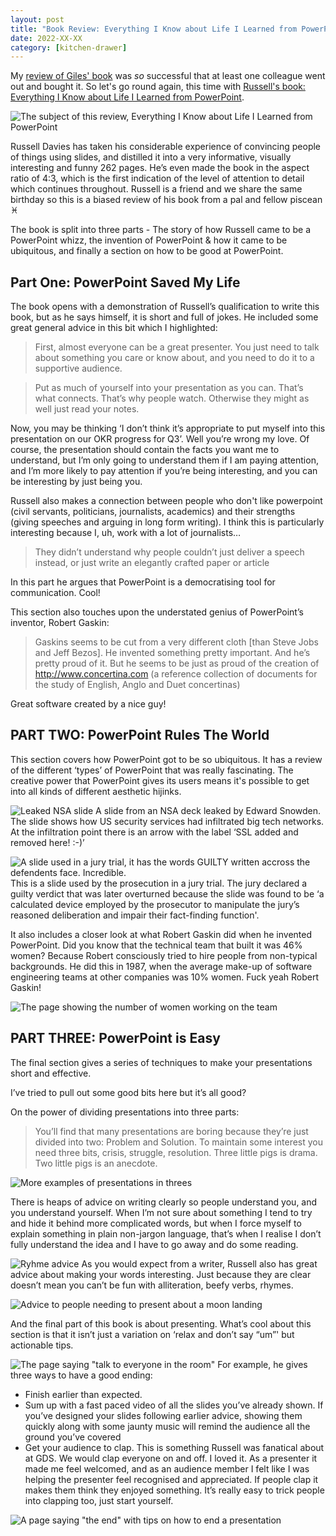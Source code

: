 ```yaml
---
layout: post
title: "Book Review: Everything I Know about Life I Learned from PowerPoint"
date: 2022-XX-XX
category: [kitchen-drawer]
---
```


My [review of Giles' book](/blog/book-review-the-agile-comms-handbook-by-giles-turnbull) was _so_ successful that at least one colleague went out and bought it. So let's go round again, this time with [Russell's book: Everything I Know about Life I Learned from PowerPoint](http://www.russelldavies.com/powerpoint).

![The subject of this review, Everything I Know about Life I Learned from PowerPoint](/assets/img/powerpoint_review/IMG_6325.jpeg)

Russell Davies has taken his considerable experience of convincing people of things using slides, and distilled it into a very informative, visually interesting and funny 262 pages. He’s even made the book in the aspect ratio of 4:3, which is the first indication of the level of attention to detail which continues throughout. Russell is a friend and we share the same birthday so this is a biased review of his book from a pal and fellow piscean ♓️

The book is split into three parts - The story of how Russell came to be a PowerPoint whizz, the invention of PowerPoint & how it came to be ubiquitous, and finally a section on how to be good at PowerPoint.

## Part One: PowerPoint Saved My Life
The book opens with a demonstration of Russell’s qualification to write this book, but as he says himself, it is short and full of jokes. He included some great general advice in this bit which I highlighted:

> First, almost everyone can be a great presenter. You just need to talk about something you care or know about, and you need to do it to a supportive audience.
 
> Put as much of yourself into your presentation as you can. That’s what connects. That’s why people watch. Otherwise they might as well just read your notes.

Now, you may be thinking ‘I don’t think it’s appropriate to put myself into this presentation on our OKR progress for Q3’. Well you’re wrong my love. Of course, the presentation should contain the facts you want me to understand, but I’m only going to understand them if I am paying attention, and I’m more likely to pay attention if you’re being interesting, and you can be interesting by just being you.

Russell also makes a connection between people who don't like powerpoint (civil servants, politicians, journalists, academics) and their strengths (giving speeches and arguing in long form writing). I think this is particularly interesting because I, uh, work with a lot of journalists…

> They didn’t understand why people couldn’t just deliver a speech instead, or just write an elegantly crafted paper or article

In this part he argues that PowerPoint is a democratising tool for communication. Cool!

This section also touches upon the understated genius of PowerPoint’s inventor, Robert Gaskin:

> Gaskins seems to be cut from a very different cloth [than Steve Jobs and Jeff Bezos]. He invented something pretty important. And he’s pretty proud of it. But he seems to be just as proud of the creation of http://www.concertina.com (a reference collection of documents for the study of English, Anglo and Duet concertinas)

Great software created by a nice guy!

## PART TWO: PowerPoint Rules The World

This section covers how PowerPoint got to be so ubiquitous. It has a review of the different ‘types’ of PowerPoint that was really fascinating. The creative power that PowerPoint gives its users means it's possible to get into all kinds of different aesthetic hijinks.

![Leaked NSA slide](/assets/img/powerpoint_review/IMG_6326.jpeg)
A slide from an NSA deck leaked by Edward Snowden. The slide shows how US security services had infiltrated big tech networks. At the infiltration point there is an arrow with the label ‘SSL added and removed here! :-)’

![A slide used in a jury trial, it has the words GUILTY written accross the defendents face. Incredible.](/assets/img/powerpoint_review/IMG_6327.jpeg)
This is a slide used by the prosecution in a jury trial. The jury declared a guilty verdict that was later overturned because the slide was found to be ‘a calculated device employed by the prosecutor to manipulate the jury’s reasoned deliberation and impair their fact-finding function'.

It also includes a closer look at what Robert Gaskin did when he invented PowerPoint. Did you know that the technical team that built it was 46% women? Because Robert consciously tried to hire people from non-typical backgrounds. He did this in 1987, when the average make-up of software engineering teams at other companies was 10% women. Fuck yeah Robert Gaskin!

![The page showing the number of women working on the team](/assets/img/powerpoint_review/IMG_6328.jpeg)

## PART THREE: PowerPoint is Easy

The final section gives a series of techniques to make your presentations short and effective.

I’ve tried to pull out some good bits here but it’s all good?

On the power of dividing presentations into three parts:

> You’ll find that many presentations are boring because they’re just divided into two: Problem and Solution. To maintain some interest you need three bits, crisis, struggle, resolution. Three little pigs is drama. Two little pigs is an anecdote.

![More examples of presentations in threes](/assets/img/powerpoint_review/IMG_6329.jpeg)


There is heaps of advice on writing clearly so people understand you, and you understand yourself. When I’m not sure about something I tend to try and hide it behind more complicated words, but when I force myself to explain something in plain non-jargon language, that’s when I realise I don’t fully understand the idea and I have to go away and do some reading.

![Ryhme advice](/assets/img/powerpoint_review/IMG_6330.jpeg)
As you would expect from a writer, Russell also has great advice about making your words interesting. Just because they are clear doesn’t mean you can’t be fun with alliteration, beefy verbs, rhymes.

![Advice to people needing to present about a moon landing](/assets/img/powerpoint_review/IMG_6331.jpeg)

And the final part of this book is about presenting. What’s cool about this section is that it isn’t just a variation on ‘relax and don’t say “um”' but actionable tips.

![The page saying "talk to everyone in the room"](/assets/img/powerpoint_review/IMG_6332.jpeg)
For example, he gives three ways to have a good ending:

* Finish earlier than expected.
* Sum up with a fast paced video of all the slides you’ve already shown. If you’ve designed your slides following earlier advice, showing them quickly along with some jaunty music will remind the audience all the ground you’ve covered
* Get your audience to clap. This is something Russell was fanatical about at GDS. We would clap everyone on and off. I loved it. As a presenter it made me feel welcomed, and as an audience member I felt like I was helping the presenter feel recognised and appreciated. If people clap it makes them think they enjoyed something. It’s really easy to trick people into clapping too, just start yourself.

![A page saying "the end" with tips on how to end a presentation](/assets/img/powerpoint_review/IMG_6333.jpeg)
 
